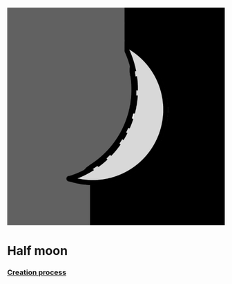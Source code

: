 ![Half moon image](half_moon.png)

# Half moon

### [Creation process](creation_process.mp4?raw=true)
